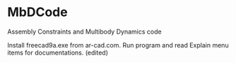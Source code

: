 # MbDCode
Assembly Constraints and Multibody Dynamics code

Install freecad9a.exe from ar-cad.com. Run program and read Explain menu items for documentations. (edited) 
